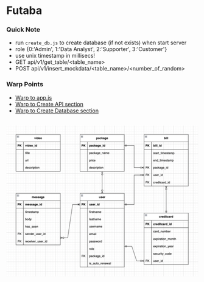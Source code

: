 # Futaba

### Quick Note
- run `create_db.js` to create database (if not exists) when start server
- role {0:'Admin', 1:'Data Analyst', 2:'Supporter', 3:'Customer'}
- use unix timestamp in millisecs!
- GET api/v1/get_table/<table_name>
- POST api/v1/insert_mockdata/<table_name>/<number_of_random>

### Warp Points
- [Warp to app.js](https://github.com/zenosaika/Futaba/blob/main/Futaba/app.js)
- [Warp to Create API section](https://github.com/zenosaika/Futaba/blob/main/Futaba/routes/api/v1/index.js)
- [Warp to Create Database section](https://github.com/zenosaika/Futaba/blob/main/Futaba/public/javascripts/create_db.js)

<br><img src="https://github.com/zenosaika/Futaba/blob/main/my_resources/ERD_20230414.png"><br>
